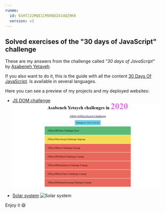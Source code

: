 ```yaml
---
runme:
  id: 01HTJJ2MQE1CM5R0DZ414QZ9K8
  version: v3
---
```


## Solved exercises of the "30 days of JavaScript" challenge

These are my answers from the challenge called *"30 days of JavaScript"* by [Asabeneh Yetayeh](https://github.com/Asabeneh).

If you also want to do it, this is the guide with all the content [30 Days Of JavaScript](https://github.com/Asabeneh/30-Days-Of-JavaScript/tree/master). Is available in several languages.

Here you can see a preview of my projects and my deployed websites:

- [JS DOM challenge](https://js-dom-challenge.onrender.com)
![JS DOM challenge](/day-21/gif/miniproject21.gif)

- [Solar system](https://weights-on-planets.onrender.com)
![Solar system](/day-24/gif/planets.gif)

Enjoy it 😄
